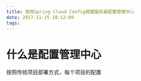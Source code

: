 ```yaml
---
title: 使用Spring Cloud Config搭建服务器配置管理中心
date: 2017-11-25 18:12:09
tags:
---
```

# 什么是配置管理中心
按照传统项目部署方式，每个项目的配置